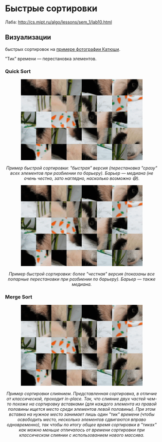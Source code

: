 # Быстрые сортировки

Лаба: http://cs.mipt.ru/algo/lessons/sem_1/lab10.html


## Визуализации

быстрых сортировок на [примере фотографии Катюши](../lab07).

"Тик" времени — перестановка элементов.

### Quick Sort

<p align="center">
   <a href="https://media.giphy.com/media/v1.Y2lkPTc5MGI3NjExeG0xcmloZGx0eTJrMGpqOTF6NTlyN3pocHRuNGVjczFqZHJleGQydyZlcD12MV9pbnRlcm5hbF9naWZfYnlfaWQmY3Q9Zw/JqlT8MFakmjDRg2oXV/giphy.gif">
     <img src="./images/gif/panda_quick_unfair_50_lossy_35_width_400.gif" alt="Quick Sort View of Moscow Panda Katyusha" title="Katyusha & Quick Sort" />
   </a>
</p>
<p align="center">
  <em>Пример быстрой сортировки: "быстрая" версия (перестановка "сразу" всех элементов при разбиении по барьеру). Барьер — медиана (не очень честно, зато наглядно, насколько возможно 😅).</em>
</p>

<p align="center">
   <a href="https://media.giphy.com/media/v1.Y2lkPTc5MGI3NjExYjd2ZW1tcmlpcHc1Z2RzY200dm03eHJ0cXpmbmloMzBiMjM3aGpyayZlcD12MV9pbnRlcm5hbF9naWZfYnlfaWQmY3Q9Zw/MKDjeCwc39qEUrviim/giphy.gif">
     <img src="./images/gif/panda_quick_50_lossy_35_width_400.gif" alt="Quick Sort View of Moscow Panda Katyusha" title="Katyusha & Quick Sort" />
   </a>
</p>
<p align="center">
  <em>Пример быстрой сортировки: более "честная" версия (показаны все попарные перестановки при разбиении по барьеру). Барьер — также медиана.</em>
</p>


### Merge Sort

<p align="center">
   <a href="https://media.giphy.com/media/v1.Y2lkPTc5MGI3NjExc2Q0aW4wbTR0ZTZ1NGJsa3hhZXR0eW82OXlpdW1pY3FhaWdka3pheCZlcD12MV9pbnRlcm5hbF9naWZfYnlfaWQmY3Q9Zw/IDZwawDQ6SFrXboMOE/giphy.gif">
     <img src="./images/gif/panda_merge_inplace1_50_lossy_35_width_400.gif" alt="Merge Sort View of Moscow Panda Katyusha" title="Katyusha & Merge Sort" />
   </a>
</p>
<p align="center">
  <em>Пример сортировки слиянием. Представленная сортировка, в отличие от классической, проходит in-place. Так, что слияние двух частей чем-то похоже на сортировку вставками (для каждого элемента из правой половины ищется место среди элементов левой половины). При этом вставка на нужное место занимает лишь один "тик" времени (чтобы освободить место, несколько элементов сдвигаются вправо одновременно), так чтобы по итогу общее время сортировки в "тиках" как можно меньше отличалось от времени сортировки при классическом слиянии с использованием нового массива.</em>
</p>
